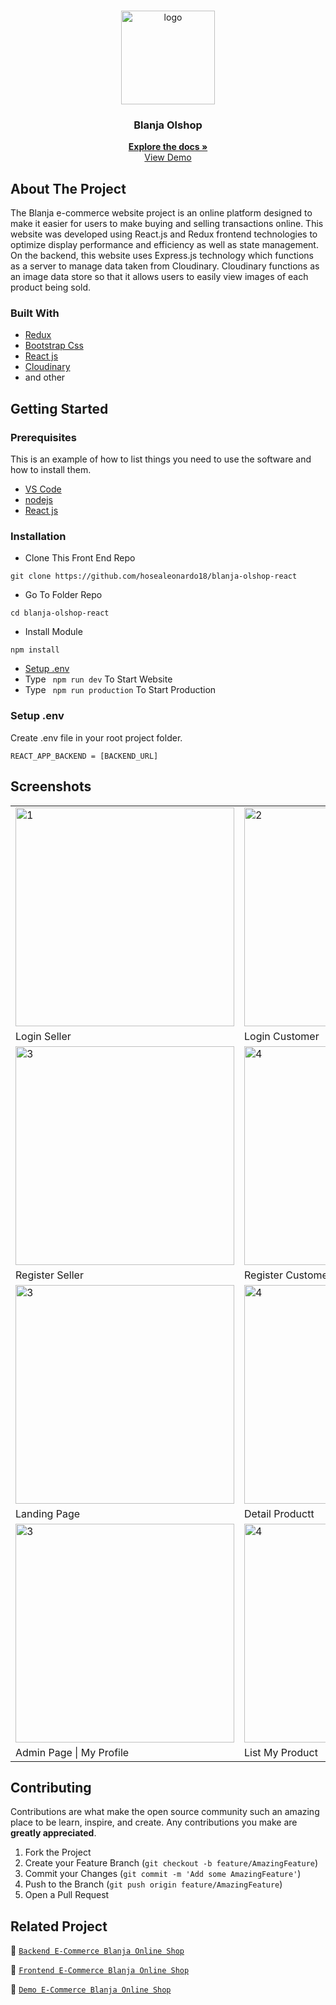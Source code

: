 <br />
<p align="center">
<div align="center">
  <img height="150" <img src="https://res.cloudinary.com/dklpoff31/image/upload/v1681702726/Group_1158_peagwb.png" alt="logo" border="0"/>
</div>
  <h3 align="center">Blanja Olshop</h3>
  <p align="center">
    <a href="https://github.com/hosealeonardo18/blanja-olshop-react"><strong>Explore the docs »</strong></a>
    <br />
    <a href="https://blanja-olshop.vercel.app/home">View Demo</a>
  </p>
</p>

<!-- ABOUT THE PROJECT -->

## About The Project

The Blanja e-commerce website project is an online platform designed to make it easier for users to make buying and selling transactions online. This website was developed using React.js and Redux frontend technologies to optimize display performance and efficiency as well as state management. On the backend, this website uses Express.js technology which functions as a server to manage data taken from Cloudinary. Cloudinary functions as an image data store so that it allows users to easily view images of each product being sold.

### Built With

- [Redux](https://redux.js.org/)
- [Bootstrap Css](https://getbootstrap.com/)
- [React js](https://reactjs.org/)
- [Cloudinary](https://cloudinary.com/)
- and other

<!-- GETTING STARTED -->

## Getting Started

### Prerequisites

This is an example of how to list things you need to use the software and how to install them.
- [VS Code](https://code.visualstudio.com/)
- [nodejs](https://nodejs.org/en/download/)
- [React js](https://reactjs.org/)


### Installation

- Clone This Front End Repo

```
git clone https://github.com/hosealeonardo18/blanja-olshop-react
```

- Go To Folder Repo

```
cd blanja-olshop-react
```

- Install Module

```
npm install
```

- <a href="#setup-env">Setup .env</a>
- Type ` npm run dev` To Start Website
- Type ` npm run production` To Start Production

### Setup .env

Create .env file in your root project folder.

```
REACT_APP_BACKEND = [BACKEND_URL]
```

<!-- ROADMAP -->

## Screenshots

<table>
 <tr>
    <td><img width="350px" src="https://res.cloudinary.com/dklpoff31/image/upload/v1681703060/Screenshot_2023-04-17_104302_yjele2.png" border="0" alt="1" /></td>
    <td> <img width="350px" src="https://res.cloudinary.com/dklpoff31/image/upload/v1681703060/Screenshot_2023-04-17_104327_hkcvtj.png"  border="0"  alt="2" /></td>
  </tr>
   <tr>
    <td>Login Seller</td>
    <td>Login Customer</td>
  </tr>

  <tr>
    <td><img width="350px"  src="https://res.cloudinary.com/dklpoff31/image/upload/v1681703061/Screenshot_2023-04-17_104319_dpeoxz.png" border="0" alt="3" /> </td>
     <td><img width="350px"  src="https://res.cloudinary.com/dklpoff31/image/upload/v1681703061/Screenshot_2023-04-17_104312_rt90eu.png"  border="0" alt="4" /></td>
  </tr>
   <tr>
    <td>Register Seller</td>
     <td>Register Customer</td>
  </tr>
  <tr>
    <td><img width="350px"  src="https://res.cloudinary.com/dklpoff31/image/upload/v1681702918/Screenshot_20230222_201359_eokc7a.png" border="0" alt="3" /> </td>
     <td><img width="350px"  src="https://res.cloudinary.com/dklpoff31/image/upload/v1681702864/Screenshot_20230222_201430_wrgwzp.png"  border="0" alt="4" /></td>
  </tr>
   <tr>
    <td>Landing Page</td>
     <td>Detail Productt</td>
  </tr>
  
  <tr>
    <td><img width="350px"  src="https://res.cloudinary.com/dklpoff31/image/upload/v1681703236/Screenshot_20230222_201503_szwogq.png" border="0" alt="3" /> </td>
     <td><img width="350px"  src="https://res.cloudinary.com/dklpoff31/image/upload/v1681703299/Screenshot_2023-04-17_104809_ffynwb.png"  border="0" alt="4" /></td>
  </tr>
   <tr>
    <td>Admin Page | My Profile</td>
     <td>List My Product</td>
  </tr>
</table>

<!-- CONTRIBUTING -->

## Contributing

Contributions are what make the open source community such an amazing place to be learn, inspire, and create. Any contributions you make are **greatly appreciated**.

1. Fork the Project
2. Create your Feature Branch (`git checkout -b feature/AmazingFeature`)
3. Commit your Changes (`git commit -m 'Add some AmazingFeature'`)
4. Push to the Branch (`git push origin feature/AmazingFeature`)
5. Open a Pull Request

## Related Project

:rocket: [`Backend E-Commerce Blanja Online Shop`](https://github.com/hosealeonardo18/blanja_olshop_backend)

:rocket: [`Frontend E-Commerce Blanja Online Shop`](https://github.com/hosealeonardo18/blanja-olshop-react)

:rocket: [`Demo E-Commerce Blanja Online Shop`](https://blanja-olshop.vercel.app/home)

